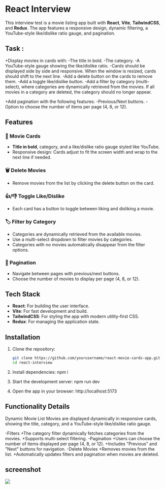 # React Interview 

This interview test is a movie listing app built with **React**, **Vite**, **TailwindCSS**, and **Redux**. The app features a responsive design, dynamic filtering, a YouTube-style like/dislike ratio gauge, and pagination.

## Task :
+Display movies in cards with:
  -The title in bold.
  -The category.
  -A YouTube-style gauge showing the like/dislike ratio.
  -Cards should be displayed side by side and responsive. When the window is resized, cards should shift to the next line.
  -Add a delete button on the cards to remove them.
  -Add a toggle like/dislike button.
  -Add a filter by category (multi-select), where categories are dynamically retrieved from the movies. If all movies in a category are deleted, the category should no longer appear.

+Add pagination with the following features:
  -Previous/Next buttons.
  -Option to choose the number of items per page (4, 8, or 12).

## Features  

### 🎥 Movie Cards
- **Title in bold**, category, and a like/dislike ratio gauge styled like YouTube.  
- Responsive design: Cards adjust to fit the screen width and wrap to the next line if needed.  

### 🗑️ Delete Movies
- Remove movies from the list by clicking the delete button on the card.  

### 👍/👎 Toggle Like/Dislike
- Each card has a button to toggle between liking and disliking a movie.  

### 🏷️ Filter by Category
- Categories are dynamically retrieved from the available movies.  
- Use a multi-select dropdown to filter movies by categories.  
- Categories with no movies automatically disappear from the filter options.  

### 📄 Pagination
- Navigate between pages with previous/next buttons.  
- Choose the number of movies to display per page (4, 8, or 12).  

## Tech Stack  
- **React**: For building the user interface.  
- **Vite**: For fast development and build.  
- **TailwindCSS**: For styling the app with modern utility-first CSS.  
- **Redux**: For managing the application state.  

## Installation  

1. Clone the repository:  
   ```bash
   git clone https://github.com/yourusername/react-movie-cards-app.git
   cd react-interview
   
2. Install dependencies:
   npm i

3. Start the development server:
   npm run dev

4. Open the app in your browser:
   http://localhost:5173

## Functionality Details
Dynamic Movie List
Movies are displayed dynamically in responsive cards, showing the title, category, and a YouTube-style like/dislike ratio gauge.

-Filters
+The category filter dynamically fetches categories from the movies.
+Supports multi-select filtering.
-Pagination
+Users can choose the number of items displayed per page (4, 8, or 12).
+Includes "Previous" and "Next" buttons for navigation.
-Delete Movies
+Removes movies from the list.
+Automatically updates filters and pagination when movies are deleted.

## screenshot
<img src='https://github.com/user-attachments/assets/95b36b51-8584-4ccf-9003-322dd2ec1d1f'/>


